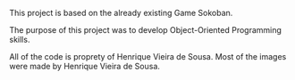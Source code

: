 This project is based on the already existing Game Sokoban.

The purpose of this project was to develop Object-Oriented Programming skills.


All of the code is proprety of Henrique Vieira de Sousa.
Most of the images were made by Henrique Vieira de Sousa.
